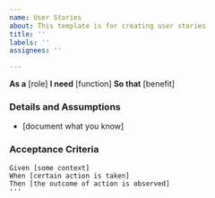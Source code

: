 ```yaml
---
name: User Stories
about: This template is for creating user stories
title: ''
labels: ''
assignees: ''

---
```


**As a**   [role]
**I need**  [function]
**So that** [benefit]  
	   
 ### Details and Assumptions
* [document what you know]
	   
 ### Acceptance Criteria  
	   
```gherkin
Given [some context]
When [certain action is taken]
Then [the outcome of action is observed]
'''
